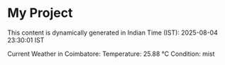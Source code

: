 # My Project

This content is dynamically generated in Indian Time (IST): 2025-08-04 23:30:01 IST


Current Weather in Coimbatore:
Temperature: 25.88 °C
Condition: mist
